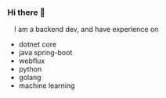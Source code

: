 ### Hi there 👋

<a href="URL_REDIRECT" target="blank"><img align="center" src="https://user-images.githubusercontent.com/6279298/160853212-6a4f9a8b-3b9e-4be8-af85-3a93da23c8e2.svg" height="10" /></a> I am a backend dev, and have experience on
 * dotnet core
 * java spring-boot
 * webflux
 * python
 * golang
 * machine learning

<a href="URL_REDIRECT" target="blank"><img align="center" src="https://user-images.githubusercontent.com/6279298/160854145-768df47a-f112-42c4-8e6c-9b53510623f7.svg" height="10" /></a>
